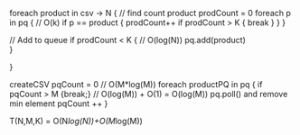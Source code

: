 foreach product in csv -> N {
  // find count product 
  prodCount = 0
  foreach p in pq { // O(k)
    if p == product {
      prodCount++
			if prodCount > K { break }
   	}
  }

  // Add to queue
  if prodCount < K { 
    // O(log(N)) 
    pq.add(product)  
  }
  
}

createCSV
pqCount = 0
// O(M*log(M))
foreach productPQ in pq  {
if pqCount > M {break;}
  // O(log(M))   + O(1)           = O(log(M))
  pq.poll() and remove min element
  pqCount ++
}

T(N,M,K) = O(N*log(N))+O(M*log(M))
